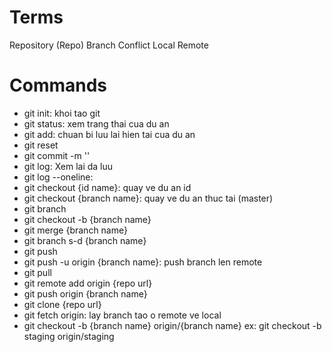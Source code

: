 # Terms

Repository (Repo)
Branch
Conflict
Local
Remote

# Commands

- git init: khoi tao git
- git status: xem trang thai cua du an
- git add: chuan bi luu lai hien tai cua du an
- git reset
- git commit -m ''
- git log: Xem lai da luu
- git log --oneline:
- git checkout {id name}: quay ve du an id
- git checkout {branch name}: quay ve du an thuc tai (master)
- git branch
- git checkout -b {branch name}
- git merge {branch name}
- git branch s-d {branch name}
- git push
- git push -u origin {branch name}: push branch len remote
- git pull
- git remote add origin {repo url}
- git push origin {branch name}
- git clone {repo url}
- git fetch origin: lay branch tao o remote ve local
- git checkout -b {branch name} origin/{branch name}
  ex: git checkout -b staging origin/staging
